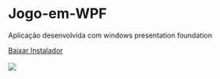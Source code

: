 # Jogo-em-WPF
Aplicação desenvolvida com windows presentation foundation

<a href="https://github.com//LucasSilva321/Jogo-em-WPF/raw/master/Instalador.zip" download>Baixar Instalador</a>
<br><br>
<img src="https://github.com/lucasfts/Jogo-em-WPF/blob/master/Jogo%20Wpf/Jogo%20Wpf/Imagens/jogowpf.png"></img>
